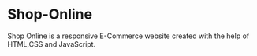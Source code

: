 # Shop-Online
Shop Online is a responsive E-Commerce website created with the help of HTML,CSS and JavaScript.
